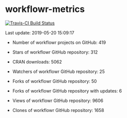 
<!-- README.md is generated from README.Rmd. Please edit that file -->
workflowr-metrics
=================

[![Travis-CI Build Status](https://travis-ci.org/workflowr/workflowr-metrics.svg?branch=master)](https://travis-ci.org/workflowr/workflowr-metrics)

Last update: 2019-05-20 15:09:17

-   Number of workflowr projects on GitHub: 419

-   Stars of workflowr GitHub repository: 312

-   CRAN downloads: 5062

-   Watchers of workflowr GitHub repository: 25

-   Forks of workflowr GitHub repository: 50

-   Forks of workflowr GitHub repository with updates: 6

-   Views of workflowr GitHub repository: 9606

-   Clones of workflowr GitHub repository: 1658
